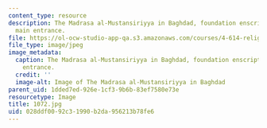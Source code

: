 ```yaml
---
content_type: resource
description: The Madrasa al-Mustansiriyya in Baghdad, foundation enscription above
  main entrance.
file: https://ol-ocw-studio-app-qa.s3.amazonaws.com/courses/4-614-religious-architecture-and-islamic-cultures-fall-2002/028ddf0092c31990b2da956213b78fe6_1072.jpg
file_type: image/jpeg
image_metadata:
  caption: The Madrasa al-Mustansiriyya in Baghdad, foundation enscription above main
    entrance.
  credit: ''
  image-alt: Image of The Madrasa al-Mustansiriyya in Baghdad
parent_uid: 1dded7ed-926e-1cf3-9b6b-83ef7580e73e
resourcetype: Image
title: 1072.jpg
uid: 028ddf00-92c3-1990-b2da-956213b78fe6
---
```

